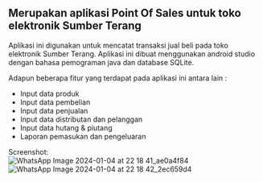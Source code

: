 ## Merupakan aplikasi Point Of Sales untuk toko elektronik Sumber Terang  

Aplikasi ini digunakan untuk mencatat transaksi jual beli pada toko elektronik Sumber Terang. Aplikasi ini dibuat menggunakan android studio dengan bahasa pemograman java dan database SQLite.  

Adapun beberapa fitur yang terdapat pada aplikasi ini antara lain :  
- Input data produk  
- Input data pembelian  
- Input data penjualan  
- Input data distributan dan pelanggan  
- Input data hutang & piutang  
- Laporan pemasukan dan pengeluaran  

Screenshot:  
![WhatsApp Image 2024-01-04 at 22 18 41_ae0a4f84](https://github.com/irfanvarren/sumber-terang/assets/48541830/bfff3238-82ed-49af-b034-8f7673e479e5)![WhatsApp Image 2024-01-04 at 22 18 42_2ec659d4](https://github.com/irfanvarren/sumber-terang/assets/48541830/614c588f-3889-42ed-8dba-ecfa3d6b7b46)


